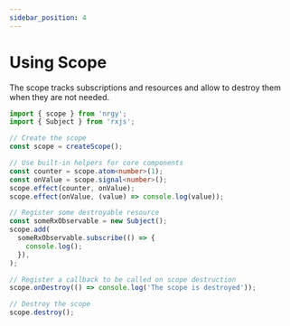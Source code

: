 ```yaml
---
sidebar_position: 4
---
```


# Using Scope

The scope tracks subscriptions and resources and allow to destroy them when they
are not needed.

```ts
import { scope } from 'nrgy';
import { Subject } from 'rxjs';

// Create the scope
const scope = createScope();

// Use built-in helpers for core components
const counter = scope.atom<number>(1);
const onValue = scope.signal<number>();
scope.effect(counter, onValue);
scope.effect(onValue, (value) => console.log(value));

// Register some destroyable resource
const someRxObservable = new Subject();
scope.add(
  someRxObservable.subscribe(() => {
    console.log();
  }),
);

// Register a callback to be called on scope destruction
scope.onDestroy(() => console.log('The scope is destroyed'));

// Destroy the scope
scope.destroy();
```
